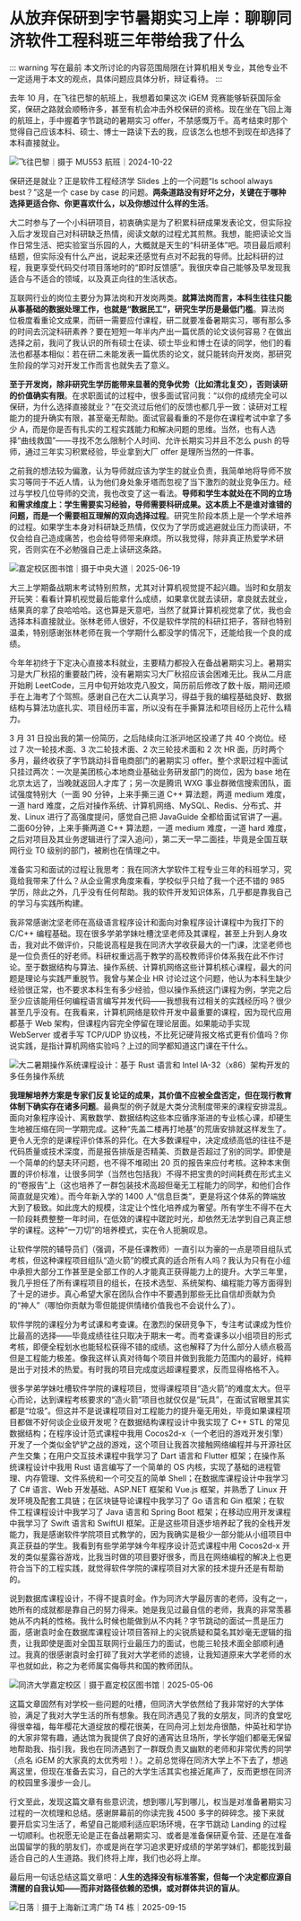 # 从放弃保研到字节暑期实习上岸：聊聊同济软件工程科班三年带给我了什么

::: warning 写在最前
本文所讨论的内容范围局限在计算机相关专业，其他专业不一定适用于本文的观点，具体问题应具体分析，辩证看待。
:::

去年 10 月，在飞往巴黎的航班上，我想着如果这次 iGEM 竞赛能够斩获国际金奖，保研之路就会顺畅许多，甚至有机会冲击外校保研的资格。现在坐在飞回上海的航班上，手中握着字节跳动的暑期实习 offer，不禁感慨万千。高考结束时那个觉得自己应该本科、硕士、博士一路读下去的我，应该怎么也想不到现在却选择了本科直接就业。

![飞往巴黎｜摄于 MU553 航班｜2024-10-22](/essay/flying-to-paris.jpg)

保研还是就业？正是软件工程经济学 Slides 上的一个问题“Is school always best？”这是一个 case by case 的问题。**两条道路没有好坏之分，关键在于哪种选择更适合你、你更喜欢什么，以及你想过什么样的生活**。

大二时参与了一个小科研项目，初衷确实是为了积累科研成果发表论文，但实际投入后才发现自己对科研缺乏热情，阅读文献的过程尤其煎熬。我想，能把读论文当作日常生活、把实验室当乐园的人，大概就是天生的“科研圣体”吧。项目最后顺利结题，但实际没有什么产出，说起来还感觉有点对不起我的导师。比起科研的过程，我更享受代码交付项目落地时的“即时反馈感”。我很庆幸自己能够及早发现我适合与不适合的领域，以及真正向往的生活状态。

互联网行业的岗位主要分为算法岗和开发岗两类。**就算法岗而言，本科生往往只能从事基础的数据处理工作，也就是“数据民工”，研究生学历是最低门槛**。算法岗位极度看重论文成果，而研一需要应付课程，研二就要准备暑期实习，哪有那么多的时间去沉淀科研素养？要在短短一年半内产出一篇优质的论文谈何容易？在做出选择之前，我问了我认识的所有硕士在读、硕士毕业和博士在读的同学，他们的看法也都基本相似：若在研二未能发表一篇优质的论文，就只能转向开发岗，那研究生阶段的学习对开发工作而言也就失去了意义。

**至于开发岗，除非研究生学历能带来显著的竞争优势（比如清北复交），否则读研的价值确实有限**。在求职面试的过程中，很多面试官问我：“以你的成绩完全可以保研，为什么选择直接就业？”在交流过后他们的反馈也都几乎一致：读研对工程能力的提升确实有限，甚至毫无帮助。面试官最看重的不是你在课程考试中拿了多少 A，而是你是否有扎实的工程实践能力和解决问题的思维。当然，也有人选择“曲线救国”——寻找不怎么限制个人时间、允许长期实习并且不怎么 push 的导师，通过三年实习积累经验，毕业拿到大厂 offer 是理所当然的一件事。

之前我的想法较为偏激，认为导师就应该为学生的就业负责，我简单地将导师不放实习等同于不近人情，认为他们身处象牙塔而忽视了当下激烈的就业竞争压力。经过与学校几位导师的交流，我也改变了这一看法。**导师和学生本就处在不同的立场和需求维度上：学生需要实习经验，导师需要科研成果。这本质上不是谁对谁错的问题，而是一个需要相互理解的双向选择过程**。研究生阶段本质上是一个学术培养的过程。如果学生本身对科研缺乏热情，仅仅为了学历或逃避就业压力而读研，不仅会给自己造成痛苦，也会给导师带来麻烦。所以我觉得，除非真正热爱学术研究，否则实在不必勉强自己走上读研这条路。

![嘉定校区图书馆｜摄于中央大道｜2025-06-19](/essay/jiading-library.jpg)

大三上学期备战期末考试特别煎熬，尤其对计算机视觉提不起兴趣。当时和女朋友开玩笑：看看计算机视觉最后能拿什么成绩，如果拿优就去读研，拿良就去就业，结果真的拿了良哈哈哈。这也算是天意吧，当然了就算计算机视觉拿了优，我也会选择本科直接就业。张林老师人很好，不仅是软件学院的科研扛把子，答辩也特别温柔，特别感谢张林老师在我一个学期什么都没学的情况下，还能给我一个良的成绩。

今年年初终于下定决心直接本科就业，主要精力都投入在备战暑期实习上。暑期实习是大厂秋招的重要敲门砖，没有暑期实习大厂秋招应该会困难无比。我从二月底开始刷 LeetCode，三月中旬开始攻克八股文，简历前后修改了数十版，期间还顺手在上海考了个驾照。感谢自己在大二认真学习，得益于我的编程基础良好、数据结构与算法功底扎实、项目经历丰富，所以没有在手撕算法和项目经历上花什么精力。

3 月 31 日投出我的第一份简历，之后陆续向江浙沪地区投递了共 40 个岗位。经过 7 次一轮技术面、3 次二轮技术面、2 次三轮技术面和 2 次 HR 面，历时两个多月，最终收获了字节跳动抖音电商部门的暑期实习 offer。整个求职过程中面试只挂过两次：一次是美团核心本地商业基础业务研发部门的岗位，因为 base 地在北京太远了，当晚就返回人才库了；另一次是腾讯 WXG 事业群微信搜索团队，面试强度特别大（一面 90 分钟，上来手撕三道 C++ 算法题，两道 medium 难度，一道 hard 难度，之后对操作系统、计算机网络、MySQL、Redis、分布式、并发、Linux 进行了高强度提问，感觉自己把 JavaGuide 全都给面试官讲了一遍。二面60分钟，上来手撕两道 C++ 算法题，一道 medium 难度，一道 hard 难度，之后对项目及其业务逻辑进行了深入追问），第二天一早二面挂，毕竟是全国互联网行业 T0 级别的部门，被刷也在情理之中。

准备实习和面试的过程让我思考：我在同济大学软件工程专业三年的科班学习，究竟给我带来了什么？从企业需求角度来看，学校似乎只给了我一个还不错的 985 学历，除此之外，几乎没有任何帮助。我的软件开发知识体系，几乎都是靠我自己的学习与实践所构建。

我非常感谢沈坚老师在高级语言程序设计和面向对象程序设计课程中为我打下的 C/C++ 编程基础。现在很多学弟学妹吐槽沈坚老师及其课程，甚至上升到人身攻击，我对此不做评价，只能说高程是我在同济大学收获最大的一门课，沈坚老师也是一位负责任的好老师。科研权重远高于教学的高校教师评价体系我在此不作讨论。至于数据结构与算法、操作系统、计算机网络这些计算机核心课程，最大的问题是理论与实践严重脱节。我曾与某企业 HR 讨论过这个问题，他认为本科生缺少经验很正常，也不要求本科生有多少经验，但以操作系统这门课程为例，学完之后至少应该能用任何编程语言编写并发代码——我想我有过相关的实践经历吗？很少甚至几乎没有。在我看来，计算机网络是软件开发中最重要的课程，因为现代应用都基于 Web 架构，但课程内容完全停留在理论层面。如果能动手实现 WebServer 或者手写 TCP/UDP 协议栈，不比死记硬背报文格式更有价值吗？你说实践，是指计算机网络实验吗？上过的同学都知道这门课在干什么。

![大二暑期操作系统课程设计：基于 Rust 语言和 Intel IA-32（x86）架构开发的多任务操作系统](/essay/minmus-os.png)

**我理解培养方案是专家们反复论证的成果，其价值不应被全盘否定，但在现行教育体制下确实存在诸多问题**。最典型的例子就是大类分流制度带来的课程安排混乱。面向对象程序设计、离散数学、数据结构这些本应循序渐进的专业核心课，却硬生生地被压缩在同一学期完成。这种“先盖二楼再打地基”的荒唐安排就这样发生了。更令人无奈的是课程评价体系的异化。在大多数课程中，决定成绩高低的往往不是代码质量或技术深度，而是报告排版是否精美、页数是否超过了别的同学。即使是一个简单的约瑟夫环问题，也不得不堆砌出 20 页的报告来应付考核。这种本末倒置的评价标准，让很多同学（当然也包括我）不得不把宝贵的时间耗费在形式主义的“卷报告”上（这也培养了一群包装技术高超但毫无工程能力的同学，和他们合作简直就是灾难）。而今年新入学的 1400 人“信息巨类”，更是将这个体系的弊端放大到了极致。如此庞大的规模，注定让个性化培养成为奢望。所有学生不得不在大一阶段耗费整整一年时间，在低效的课程中蹉跎时光，却依然无法学到自己真正想学的课程。这种“一刀切”的培养模式，实在令人扼腕叹息。

让软件学院的辅导员们（强调，不是任课教师）一直引以为豪的一点是项目组队式考核，但这种课程项目组队“造火箭”的模式真的适合所有人吗？我认为只有在小组中承担大部分工作甚至是全部工作的人才能真正获得能力上的提升。大学三年里，我几乎担任了所有课程项目的组长，在技术选型、系统架构、编程能力等方面得到了十足的进步。真心希望大家在团队合作中不要遇到那些无比自信却贡献为负的“神人”（哪怕你贡献为零但能提供情绪价值我也不会说什么了）。

软件学院的课程分为考试课和考查课。在激烈的保研竞争下，专注考试课成为性价比最高的选择——毕竟成绩往往只取决于期末一考。而考查课多以小组项目的形式考核，即便全程划水也能轻松获得不错的成绩。这也解释了为什么部分人绩点极高但是工程能力极差。像我这样认真对待每个项目并做到我能力范围内的最好，纯粹是出于对技术的热爱。有时我的项目完成度远超课程要求，反而显得格格不入。

很多学弟学妹吐槽软件学院的课程项目，觉得课程项目“造火箭”的难度太大。但平心而论，达到课程考核要求的“造火箭”项目也就仅仅是“玩具”，在面试官眼里其实都是“垃圾”。但这并不是说课程项目对工程能力的提升毫无用处，毕竟如果课程项目都做不好何谈企业级开发呢？在数据结构课程设计中我实现了 C++ STL 的常见数据结构；在程序设计范式课程中我用 Cocos2d-x（一个老旧的游戏开发引擎）开发了一个类似金铲铲之战的游戏，这个项目让我首次接触网络编程并与开源社区产生交集；在用户交互技术课程中我学习了 Dart 语言和 Flutter 框架；在操作系统课程设计中我用 Rust 语言编写了一个简单的 OS 内核，实现了基础的进程管理、内存管理、文件系统和一个可交互的简单 Shell；在数据库课程设计中我学习了 C# 语言、Web 开发基础、ASP.NET 框架和 Vue.js 框架，并熟悉了 Linux 开发环境及配套工具链；在区块链导论课程中我学习了 Go 语言和 Gin 框架；在软件工程课程设计中我学习了 Java 语言和 Spring Boot 框架；在移动应用开发课程中我学习了 Swift 语言和 SwiftUI 框架。正是这些项目逐步培养起了我的全栈开发能力，我是感谢软件学院项目式教学的，因为我确实是极少一部分能从小组项目中真正获益的学生。我看到有些学弟学妹今年程序设计范式课程中用 Cocos2d-x 开发的类似星露谷游戏，比我当时做的项目要好很多，而且在网络编程的解决上也更符合当下的工程实践，就觉得软件学院的课程项目对大家的技术提升还是有帮助的。

说到数据库课程设计，不得不提袁时金。作为同济大学最厉害的老师，没有之一，她所有的成就都是靠自己的努力得来。她是我见过最自信的老师，我真的非常羡慕她从不内耗的性格。我什么时候也能做到从不内耗？字节跳动的面试一贯是压力面，感谢袁时金在数据库课程设计项目答辩上的尖锐质疑和莫名其妙毫无逻辑的指责，让我即使是面对全国互联网行业最压力的面试，也能三轮技术面全部顺利通过。我真的很感谢袁时金打碎了我对大学老师的滤镜，让我知道原来大学老师的水平也就如此，称之为老师属实侮辱共和国的教师团队。

![同济大学嘉定校区｜摄于嘉定校区图书馆｜2025-05-06](/essay/jiading-campus.jpg)

这篇文章固然有对学校一些问题的吐槽，但同济大学依然给了我非常好的大学体验，满足了我对大学生活的所有想象。我在同济遇见了我的女朋友，同济的食堂吃得很幸福，每年樱花大道绽放的樱花很美，在同舟河上划龙舟很酷，仲英社和学协的大家非常有趣，通达馆为我提供了良好的通宵达旦场所，学长学姐们都毫无保留地帮助我、指引我，我也在同济遇到了一群既负责又幽默的老师和非常优秀的同学（点名 iGEM 的大家真的太优秀啦！）。之前总觉得在同济大学上不下去了，想逃离这里，但现在准备去实习，自己的大学生活其实也接近尾声了，反而更想在同济的校园里多漫步一会儿。

行文至此，发现这篇文章有些意识流，想到哪儿写到哪儿，权当是对准备暑期实习过程的一次梳理和总结。感谢屏幕前的你读完我 4500 多字的碎碎念。接下来就要开启实习生活了，希望自己能顺利适应职场环境，在字节跳动 Landing 的过程一切顺利。也祝愿无论是正在备战暑期实习、或者是准备保研夏令营、还是在准备出国留学的我的朋友们，亦或是尚在学习追求更好成绩的学弟学妹们，都能找到最适合自己的人生道路。我们终将上岸，我们也必将上岸。

最后用一句话总结这篇文章吧：**人生的选择没有标准答案，但每一个决定都应源自清醒的自我认知——而非对路径依赖的恐惧，或对群体共识的盲从**。

![日落｜摄于上海新江湾广场 T4 栋｜2025-09-15](/essay/office-sunset.jpg)
